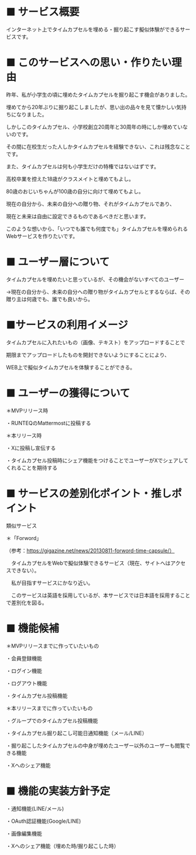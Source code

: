 # ■ サービス概要
インターネット上でタイムカプセルを埋める・掘り起こす擬似体験ができるサービスです。

# ■ このサービスへの思い・作りたい理由
昨年、私が小学生の頃に埋めたタイムカプセルを掘り起こす機会がありました。

埋めてから20年ぶりに掘り起こしましたが、思い出の品々を見て懐かしい気持ちになりました。

しかしこのタイムカプセル、小学校創立20周年と30周年の時にしか埋めていないのです。

その間に在校生だった人しかタイムカプセルを経験できない、これは残念なことです。

また、タイムカプセルは何も小学生だけの特権ではないはずです。

高校卒業を控えた18歳がクラスメイトと埋めてもよし。

80歳のおじいちゃんが100歳の自分に向けて埋めてもよし。

現在の自分から、未来の自分への贈り物、それがタイムカプセルであり、

現在と未来は自由に設定できるものであるべきだと思います。

このような想いから、「いつでも誰でも何度でも」タイムカプセルを埋められるWebサービスを作りたいです。

# ■ ユーザー層について
タイムカプセルを埋めたいと思っているが、その機会がないすべてのユーザー

→現在の自分から、未来の自分への贈り物がタイムカプセルとするならば、その贈り主は何歳でも、誰でも良いから。

# ■サービスの利用イメージ
タイムカプセルに入れたいもの（画像、テキスト）をアップロードすることで

期限までアップロードしたものを開封できないようにすることにより、

WEB上で擬似タイムカプセルを体験することができる。

# ■ ユーザーの獲得について
＊MVPリリース時

・RUNTEQのMattermostに投稿する

＊本リリース時

・Xに投稿し宣伝する

・タイムカプセル投稿時にシェア機能をつけることでユーザーがXでシェアしてくれることを期待する

# ■ サービスの差別化ポイント・推しポイント
類似サービス

＊「Forword」

（参考：https://gigazine.net/news/20130811-forword-time-capsule/）

　タイムカプセルをWebで擬似体験できるサービス（現在、サイトへはアクセスできない）。

　私が目指すサービスにかなり近い。

　このサービスは英語を採用しているが、本サービスでは日本語を採用することで差別化を図る。

# ■ 機能候補
＊MVPリリースまでに作っていたいもの

・会員登録機能

・ログイン機能

・ログアウト機能

・タイムカプセル投稿機能


＊本リリースまでに作っていたいもの

・グループでのタイムカプセル投稿機能

・タイムカプセル掘り起こし可能日通知機能（メール/LINE）

・掘り起こしたタイムカプセルの中身が埋めたユーザー以外のユーザーも閲覧できる機能

・Xへのシェア機能

# ■ 機能の実装方針予定
・通知機能(LINE/メール)

・OAuth認証機能(Google/LINE)

・画像編集機能

・Xへのシェア機能（埋めた時/掘り起こした時）

